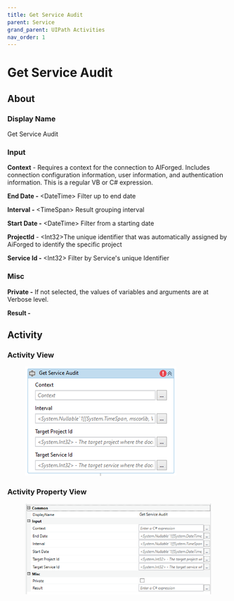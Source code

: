 ```yaml
---
title: Get Service Audit
parent: Service
grand_parent: UIPath Activities
nav_order: 1
---
```


# Get Service Audit

## About

### Display Name

Get Service Audit

### Input

**Context** - Requires a context for the connection to AIForged. Includes connection configuration information, user information, and authentication information. This is a regular VB or C# expression.

**End Date -** \<DateTime> Filter up to end date

**Interval -** \<TimeSpan> Result grouping interval

**Start Date -** \<DateTime> Filter from a starting date

**ProjectId** - \<Int32>The unique identifier that was automatically assigned by AiForged to identify the specific project

**Service Id -** \<Int32> Filter by Service's unique Identifier

### Misc

**Private -** If not selected, the values of variables and arguments are at Verbose level.

**Result -**

## Activity

### Activity View

<figure><img src="../../.gitbook/assets/image (50).png" alt=""><figcaption></figcaption></figure>

### Activity Property View

<figure><img src="../../.gitbook/assets/image (103).png" alt=""><figcaption></figcaption></figure>
